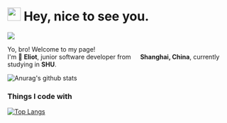 <h1><img src="https://emojis.slackmojis.com/emojis/images/1531849430/4246/blob-sunglasses.gif?1531849430" width="30"/> Hey, nice to see you.</h1>

<p align="left"> 
  <img src="https://profile-counter.glitch.me/Holaplace/count.svg" />
</p>

<p>Yo, bro! Welcome to my page! </br> I'm 🌱 <b>Eliot</b>, junior software developer from <img src="https://www.flaticon.com/svg/static/icons/svg/197/197375.svg" width="13"/> <b>Shanghai, China</b>, currently studying in <b>SHU</b>. </p>


![Anurag's github stats](https://github-readme-stats.vercel.app/api?username=eliotxu&show_icons=true&theme=gruvbox)

<h3>Things I code with</h3>

[![Top Langs](https://github-readme-stats.vercel.app/api/top-langs/?username=eliotxu&hide=javascript,html&layout=compact)](https://github.com/eliotxu)

<!--
**eliotxu/eliotxu** is a ✨ _special_ ✨ repository because its `README.md` (this file) appears on your GitHub profile.

Here are some ideas to get you started:

- 🔭 I’m currently working on ...
- 🌱 I’m currently learning ...
- 👯 I’m looking to collaborate on ...
- 🤔 I’m looking for help with ...
- 💬 Ask me about ...
- 📫 How to reach me: ...
- 😄 Pronouns: ...
- ⚡ Fun fact: ...
-->
